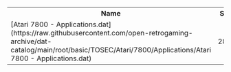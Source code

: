 <table>
<tr><th>Name</th><th>Size</th></tr>
<tr><td>[Atari 7800 - Applications.dat](https://raw.githubusercontent.com/open-retrogaming-archive/dat-catalog/main/root/basic/TOSEC/Atari/7800/Applications/Atari 7800 - Applications.dat)</td><td>2813</td></tr>
</table>
